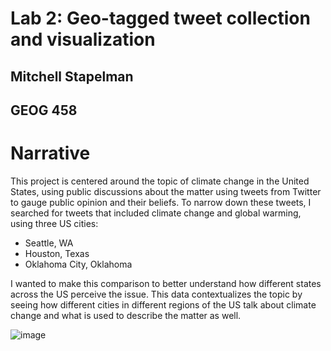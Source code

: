 # Lab 2: Geo-tagged tweet collection and visualization
## Mitchell Stapelman 
## GEOG 458

# Narrative

This project is centered around the topic of climate change in the United States, using public discussions about the matter using tweets from Twitter to gauge public opinion and their beliefs. To narrow down these tweets, I searched for tweets that included climate change and global warming, using three US cities:
- Seattle, WA
- Houston, Texas
- Oklahoma City, Oklahoma

I wanted to make this comparison to better understand how different states across the US perceive the issue. This data contextualizes the topic by seeing how different cities in different regions of the US talk about climate change and what is used to describe the matter as well. 


![image](img/word-cloud-1.png)
